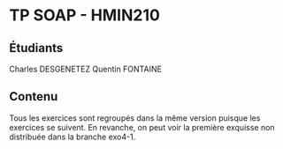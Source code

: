 # TP SOAP - HMIN210

## Étudiants
Charles DESGENETEZ
Quentin FONTAINE

## Contenu
Tous les exercices sont regroupés dans la même version puisque les exercices se suivent.
En revanche, on peut voir la première exquisse non distribuée dans la branche exo4-1.

